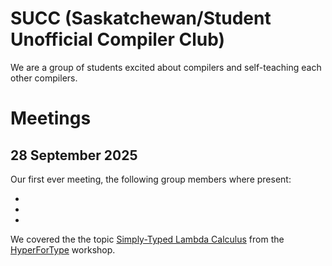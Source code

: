 # SUCC (Saskatchewan/Student Unofficial Compiler Club)

We are a group of students excited about compilers and self-teaching each other
compilers.


# Meetings

## 28 September 2025

Our first ever meeting, the following group members where present:

-
-
-

We covered the the topic [Simply-Typed Lambda Calculus](https://en.wikipedia.org/wiki/Simply_typed_lambda_calculus) from the [HyperForType](https://hypefortypes.github.io/)
workshop.

